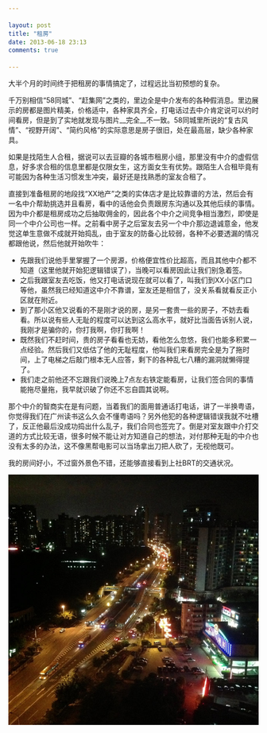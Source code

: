```yaml
---

layout: post
title: "租房"
date: 2013-06-18 23:13
comments: true

---
```

大半个月的时间终于把租房的事情搞定了，过程远比当初预想的复杂。

千万别相信“58同城”、“赶集网”之类的，里边全是中介发布的各种假消息。里边展示的房都是图片精美，价格适中，各种家具齐全，打电话过去中介肯定说可以约时间看房，但是到了实地就发现与图片__完全__不一致。58同城里所说的“复古风情”、“视野开阔”、“简约风格”的实际意思是房子很旧，处在最高层，缺少各种家具。

如果是找陌生人合租，据说可以去豆瓣的各城市租房小组，那里没有中介的虚假信息，好多求合租的信息里都是仅限女生，这方面女生有优势。跟陌生人合租毕竟有可能因为各种生活习惯发生冲突，最好还是找熟悉的室友合租了。

直接到准备租房的地段找“XX地产”之类的实体店才是比较靠谱的方法，然后会有一名中介帮助挑选并且看房，看中的话他会负责跟房东沟通以及其他后续的事情。因为中介都是租房成功之后抽取佣金的，因此各个中介之间竞争相当激烈，即使是同一个中介公司也一样。之前看中房子之后室友去另一个中介那边退诚意金，他发觉这单生意做不成就开始捣乱，由于室友的防备心比较弱，各种不必要透漏的情况都跟他说，然后他就开始吹牛：

* 先跟我们说他手里掌握了一个房源，价格便宜性价比超高，而且其他中介都不知道（这里他就开始犯逻辑错误了），当晚可以看房因此让我们别急着签。
* 之后我跟室友去吃饭，他又打电话说现在就可以看了，叫我们到XX小区门口等他，虽然我已经知道这中介不靠谱，室友还是相信了，没关系看就看反正小区就在附近。
* 到了那小区他又说看的不是刚才说的房，是另一套贵一些的房子，不妨去看看。所以说有些人无耻的程度可以达到这么高水平，就好比当面告诉别人说，我刚才是骗你的，你打我啊，你打我啊！
* 既然我们不赶时间，贵的房子看看也无妨，看他怎么忽悠，我们也能多积累一点经验。然后我们又低估了他的无耻程度，他叫我们来看房完全是为了拖时间，上了电梯之后敲门根本无人应答，剩下的各种乱七八糟的漏洞就懒得提了。
* 我们走之前他还不忘跟我们说晚上7点左右铁定能看房，让我们签合同的事情能拖尽量拖，我早就识破了你还不忘自圆其说啊。

那个中介的智商实在是有问题，当着我们的面用普通话打电话，讲了一半换粤语，你觉得我们在广州读书这么久会不懂粤语吗？另外他犯的各种逻辑错误我就不吐槽了，反正他最后没成功捣出什么乱子，我们合同也签完了。倒是对室友跟中介打交道的方式比较无语，很多时候不能让对方知道自己的想法，对付那种无耻的中介也没有太多的办法，这不像黑帮电影可以当场拿出刀把人砍了，无视他既可。

我的房间好小，不过窗外景色不错，还能够直接看到上社BRT的交通状况。

![house01](/media/pic/house01.jpg)